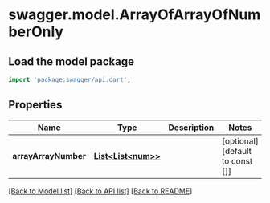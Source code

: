 # swagger.model.ArrayOfArrayOfNumberOnly

## Load the model package
```dart
import 'package:swagger/api.dart';
```

## Properties
Name | Type | Description | Notes
------------ | ------------- | ------------- | -------------
**arrayArrayNumber** | [**List&lt;List&lt;num&gt;&gt;**](List.md) |  | [optional] [default to const []]

[[Back to Model list]](../README.md#documentation-for-models) [[Back to API list]](../README.md#documentation-for-api-endpoints) [[Back to README]](../README.md)


